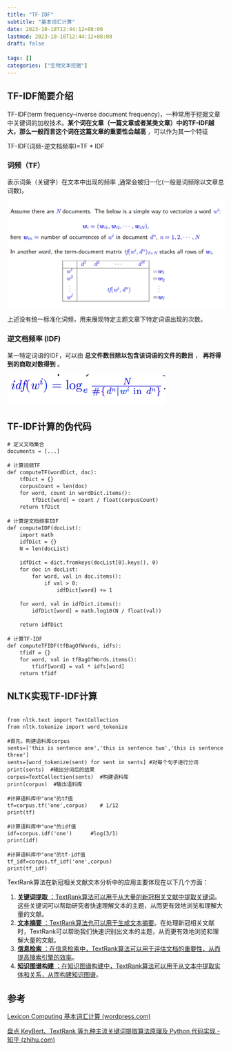 ```yaml
---
title: "TF-IDF"
subtitle: "基本词汇计算"
date: 2023-10-18T12:44:12+08:00
lastmod: 2023-10-18T12:44:12+08:00
draft: false

tags: []
categories: ["生物文本挖掘"]
---
```

## TF-IDF简要介绍

TF-IDF(term frequency–inverse document frequency)，一种常用于挖掘文章中关键词的加权技术。**某个词在文章（一篇文章或者某类文章）中的TF-IDF越大，那么一般而言这个词在这篇文章的重要性会越高** ，可以作为其一个特征

TF-IDF(词频-逆文档频率)=TF * IDF

### 词频（TF）

表示词条（关键字）在文本中出现的频率 ,通常会被归一化(一般是词频除以文章总词数)。

![1697605545614](image/TF-IDF/1697605545614.png)

上述没有统一标准化词频，用来展现特定主题文章下特定词语出现的次数。

### **逆文档频率 (IDF)**  

某一特定词语的IDF，可以由 **总文件数目除以包含该词语的文件的数目** ， **再将得到的商取对数得到** 。

![1697605818563](image/TF-IDF/1697605818563.png)


## TF-IDF计算的伪代码

```
# 定义文档集合
documents = [...]

# 计算词频TF
def computeTF(wordDict, doc):
    tfDict = {}
    corpusCount = len(doc)
    for word, count in wordDict.items():
        tfDict[word] = count / float(corpusCount)
    return tfDict

# 计算逆文档频率IDF
def computeIDF(docList):
    import math
    idfDict = {}
    N = len(docList)
  
    idfDict = dict.fromkeys(docList[0].keys(), 0)
    for doc in docList:
        for word, val in doc.items():
            if val > 0:
                idfDict[word] += 1
  
    for word, val in idfDict.items():
        idfDict[word] = math.log10(N / float(val))
      
    return idfDict

# 计算TF-IDF
def computeTFIDF(tfBagOfWords, idfs):
    tfidf = {}
    for word, val in tfBagOfWords.items():
        tfidf[word] = val * idfs[word]
    return tfidf

```

## NLTK实现TF-IDF计算

```

from nltk.text import TextCollection
from nltk.tokenize import word_tokenize
 
#首先，构建语料库corpus
sents=['this is sentence one','this is sentence two','this is sentence three']
sents=[word_tokenize(sent) for sent in sents] #对每个句子进行分词
print(sents)  #输出分词后的结果
corpus=TextCollection(sents)  #构建语料库
print(corpus)  #输出语料库
 
#计算语料库中"one"的tf值
tf=corpus.tf('one',corpus)    # 1/12
print(tf)
 
#计算语料库中"one"的idf值
idf=corpus.idf('one')      #log(3/1)
print(idf)
 
#计算语料库中"one"的tf-idf值
tf_idf=corpus.tf_idf('one',corpus)
print(tf_idf)
```


TextRank算法在新冠相关文献文本分析中的应用主要体现在以下几个方面：

1. [ **关键词提取** ：TextRank算法可以用于从大量的新冠相关文献中提取关键词](https://zhuanlan.zhihu.com/p/55270310)。这些关键词可以帮助研究者快速理解文本的主题，从而更有效地浏览和理解大量的文献。
2. [ **文本摘要** ：TextRank算法也可以用于生成文本摘要](https://zhuanlan.zhihu.com/p/55270310)。在处理新冠相关文献时，TextRank可以帮助我们快速识别出文本的主题，从而更有效地浏览和理解大量的文献。
3. [ **信息检索** ：在信息检索中，TextRank算法可以用于评估文档的重要性，从而提高搜索引擎的效率](https://zhuanlan.zhihu.com/p/55270310)。
4. [ **知识图谱构建** ：在知识图谱构建中，TextRank算法可以用于从文本中提取实体和关系，从而构建知识图谱](https://zhuanlan.zhihu.com/p/55270310)。

## 参考

[Lexicon Computing 基本词汇计算 (wordpress.com)](https://hzaubionlp.files.wordpress.com/2023/09/jingboslides_nlp.-lexicon_computingefbc8826ppefbc89.pdf)

[盘点 KeyBert、TextRank 等九种主流关键词提取算法原理及 Python 代码实现 - 知乎 (zhihu.com)](https://zhuanlan.zhihu.com/p/568271135)
